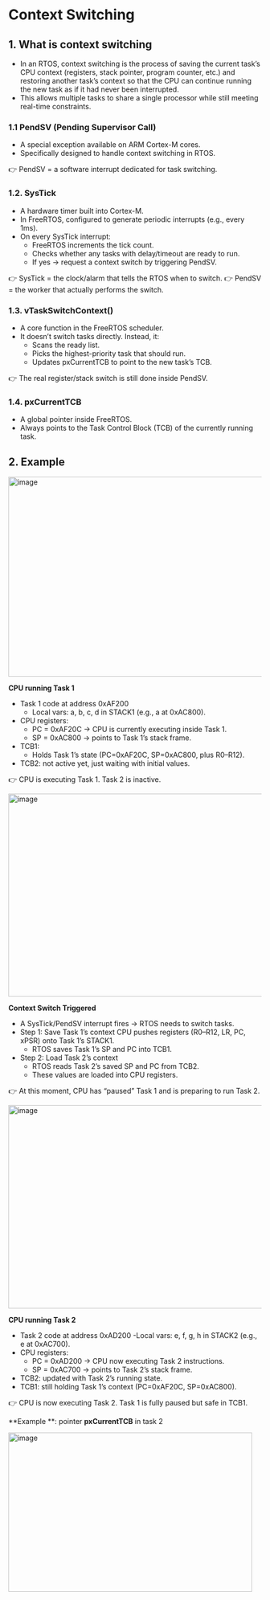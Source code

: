 # Context Switching 

## 1. What is context switching

- In an RTOS, context switching is the process of saving the current task’s CPU context (registers, stack pointer, program counter, etc.) and restoring another task’s context so that the CPU can continue running the new task as if it had never been interrupted.
- This allows multiple tasks to share a single processor while still meeting real-time constraints.

### 1.1 PendSV (Pending Supervisor Call)

- A special exception available on ARM Cortex-M cores.
- Specifically designed to handle context switching in RTOS.
  
👉 PendSV = a software interrupt dedicated for task switching.

### 1.2. SysTick

- A hardware timer built into Cortex-M.
- In FreeRTOS, configured to generate periodic interrupts (e.g., every 1ms).
- On every SysTick interrupt:
  - FreeRTOS increments the tick count.
  - Checks whether any tasks with delay/timeout are ready to run.
  - If yes → request a context switch by triggering PendSV.

👉 SysTick = the clock/alarm that tells the RTOS when to switch.
👉 PendSV = the worker that actually performs the switch.

### 1.3. vTaskSwitchContext()

- A core function in the FreeRTOS scheduler.
- It doesn’t switch tasks directly. Instead, it:
  - Scans the ready list.
  - Picks the highest-priority task that should run.
  - Updates pxCurrentTCB to point to the new task’s TCB.

👉 The real register/stack switch is still done inside PendSV.

### 1.4. pxCurrentTCB

- A global pointer inside FreeRTOS.
- Always points to the Task Control Block (TCB) of the currently running task.

## 2. Example 

<img width="762" height="398" alt="image" src="https://github.com/user-attachments/assets/a37e46a4-e5db-4518-ab96-cf979ea362bf" />

**CPU running Task 1**

- Task 1 code at address 0xAF200
  - Local vars: a, b, c, d in STACK1 (e.g., a at 0xAC800).
- CPU registers:
  - PC = 0xAF20C → CPU is currently executing inside Task 1.
  - SP = 0xAC800 → points to Task 1’s stack frame.
- TCB1:
  - Holds Task 1’s state (PC=0xAF20C, SP=0xAC800, plus R0–R12).
- TCB2: not active yet, just waiting with initial values.

👉 CPU is executing Task 1. Task 2 is inactive.

<img width="751" height="404" alt="image" src="https://github.com/user-attachments/assets/16dcde99-6999-40b5-81a3-4fd0f020d4f8" />

**Context Switch Triggered**

- A SysTick/PendSV interrupt fires → RTOS needs to switch tasks.
- Step 1: Save Task 1’s context
  CPU pushes registers (R0–R12, LR, PC, xPSR) onto Task 1’s STACK1.
  - RTOS saves Task 1’s SP and PC into TCB1.
- Step 2: Load Task 2’s context
  - RTOS reads Task 2’s saved SP and PC from TCB2.
  - These values are loaded into CPU registers.

👉 At this moment, CPU has “paused” Task 1 and is preparing to run Task 2.

<img width="763" height="405" alt="image" src="https://github.com/user-attachments/assets/3954d235-819b-4c6e-adde-e4376e6d68eb" />

**CPU running Task 2**

- Task 2 code at address 0xAD200
  -Local vars: e, f, g, h in STACK2 (e.g., e at 0xAC700).
- CPU registers:
  - PC = 0xAD200 → CPU now executing Task 2 instructions.
  - SP = 0xAC700 → points to Task 2’s stack frame.
- TCB2: updated with Task 2’s running state.
- TCB1: still holding Task 1’s context (PC=0xAF20C, SP=0xAC800).

👉 CPU is now executing Task 2. Task 1 is fully paused but safe in TCB1.

**Example **: pointer **pxCurrentTCB** in task 2

<img width="485" height="317" alt="image" src="https://github.com/user-attachments/assets/2e5bcaab-7a77-4395-8633-462d2927cd73" />


